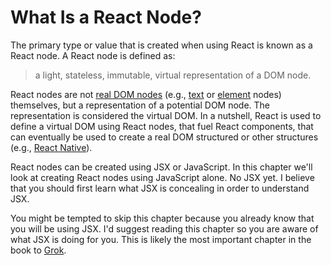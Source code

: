 # What Is a React Node?

The primary type or value that is created when using React is known as a React node. A React node is defined as:

 > a light, stateless, immutable, virtual representation of a DOM node.

React nodes are not [real DOM nodes](http://domenlightenment.com/#1) (e.g., [text](http://domenlightenment.com/#7) or [element](http://domenlightenment.com/#3) nodes) themselves, but a representation of a potential DOM node. The representation is considered the virtual DOM. In a nutshell, React is used to define a virtual DOM using React nodes, that fuel React components, that can eventually be used to create a real DOM structured or other structures (e.g., [React Native](https://facebook.github.io/react-native/)).

React nodes can be created using JSX or JavaScript. In this chapter we'll look at creating React nodes using JavaScript alone. No JSX yet. I believe that you should first learn what JSX is concealing in order to understand JSX.

You might be tempted to skip this chapter because you already know that you will be using JSX. I'd suggest reading this chapter so you are aware of what JSX is doing for you. This is likely the most important chapter in the book to [Grok](https://en.wikipedia.org/wiki/Grok).

